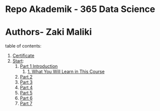 # Repo Akademik - 365 Data Science
# Authors- Zaki Maliki
table of contents:

1. [Certificate](certificate/)
2. [Start](start/):
    1.  [Part 1 Introduction](https://github.com/zakimaliki/365DataScience/tree/master/start/part1[introduction])
        1.  [1. What You Will Learn in This Course](https://github.com/zakimaliki/365DataScience/tree/master/start/part1[introduction])
    2.  [Part 2](https://github.com/zakimaliki/365DataScience/tree/master/start/part2)
    3.  [Part 3](https://github.com/zakimaliki/365DataScience/tree/master/start/part3)
    4.  [Part 4](https://github.com/zakimaliki/365DataScience/tree/master/start/part4)
    5.  [Part 5](https://github.com/zakimaliki/365DataScience/tree/master/start/part5)
    6.  [Part 6](https://github.com/zakimaliki/365DataScience/tree/master/start/part6)
    7.  [Part 7](https://github.com/zakimaliki/365DataScience/tree/master/start/part7)
